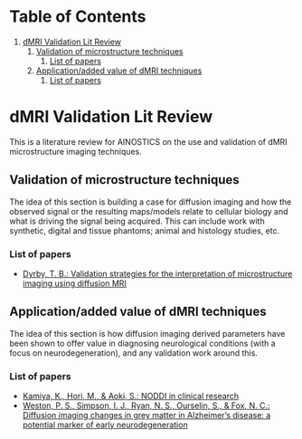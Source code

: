 
# Table of Contents

1.  [dMRI Validation Lit Review](#orge726995)
    1.  [Validation of microstructure techniques](#org9eddf2f)
        1.  [List of papers](#orge6dde0b)
    2.  [Application/added value of dMRI techniques](#org5b24ec6)
        1.  [List of papers](#org6919252)



<a id="orge726995"></a>

# dMRI Validation Lit Review

This is a literature review for AINOSTICS on the use and validation of dMRI microstructure imaging techniques.


<a id="org9eddf2f"></a>

## Validation of microstructure techniques

The idea of this section is building a case for diffusion imaging and how the observed signal or the resulting maps/models relate to cellular biology and what is driving the signal being acquired. This can include work with synthetic, digital and tissue phantoms; animal and histology studies, etc.


<a id="orge6dde0b"></a>

### List of papers

-   [Dyrby, T. B.: Validation strategies for the interpretation of microstructure imaging using diffusion MRI](dyrby2018.md)


<a id="org5b24ec6"></a>

## Application/added value of dMRI techniques

The idea of this section is how diffusion imaging derived parameters have been shown to offer value in diagnosing neurological conditions (with a focus on neurodegeneration), and any validation work around this.


<a id="org6919252"></a>

### List of papers

-   [Kamiya, K., Hori, M., & Aoki, S.: NODDI in clinical research](kamiya2020.md)
-   [Weston, P. S., Simpson, I. J., Ryan, N. S., Ourselin, S., & Fox, N. C.: Diffusion imaging changes in grey matter in Alzheimer&rsquo;s disease: a potential marker of early neurodegeneration](weston2015.md)

